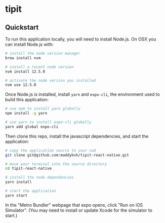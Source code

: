 # tipit

## Quickstart

To run this application locally, you will need to install Node.js. On OSX you can install Node.js with:

```bash
# install the node version manager
brew install nvm

# install a recent node version
nvm install 12.5.0

# activate the node version you installed
nvm use 12.5.0
```

Once Node.js is installed, install `yarn` and `expo-cli`, the environment used to build this application:

```bash
# use npm to install yarn globally
npm install -g yarn

# use yarn to install expo-cli globally
yarn add global expo-cli
```

Then clone this repo, install the javascript dependencies, and start the application:

```bash
# copy the application source to your cwd
git clone git@github.com:maddybvh/tipit-react-native.git

# move your terminal into the source directory
cd tipit-react-native

# install the node dependencies
yarn install

# start the application
yarn start
```

In the "Metro Bundler" webpage that expo opens, click "Run on iOS Simulator". (You may need to install or update Xcode for the simulator to start.)
